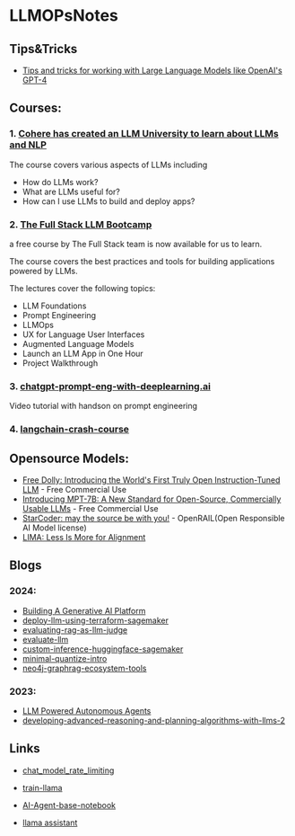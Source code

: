 # LLMOPsNotes

## Tips&Tricks
- [Tips and tricks for working with Large Language Models like OpenAI's GPT-4](https://github.com/brexhq/prompt-engineering)

## Courses:
### 1. [Cohere has created an LLM University to learn about LLMs and NLP](https://lnkd.in/gc5uTgNM)

The course covers various aspects of LLMs including
- How do LLMs work?
- What are LLMs useful for?
- How can I use LLMs to build and deploy apps?

### 2. [The Full Stack LLM Bootcamp](https://lnkd.in/gg_vi4AR)

a free course by The Full Stack team is now available for us to learn.

The course covers the best practices and tools for building applications powered by LLMs.

The lectures cover the following topics:
- LLM Foundations
- Prompt Engineering
- LLMOps
- UX for Language User Interfaces
- Augmented Language Models
- Launch an LLM App in One Hour
- Project Walkthrough

### 3. [chatgpt-prompt-eng-with-deeplearning.ai](https://learn.deeplearning.ai/chatgpt-prompt-eng)
Video tutorial with handson on prompt engineering



### 4. [langchain-crash-course](https://github.com/bhancockio/langchain-crash-course)


## Opensource Models:

* [Free Dolly: Introducing the World's First Truly Open Instruction-Tuned LLM](https://www.databricks.com/blog/2023/04/12/dolly-first-open-commercially-viable-instruction-tuned-llm) - Free Commercial Use
* [Introducing MPT-7B: A New Standard for Open-Source, Commercially Usable LLMs](https://www.mosaicml.com/blog/mpt-7b) - Free Commercial Use
* [StarCoder: may the source be with you!](https://arxiv.org/abs/2305.06161) - OpenRAIL(Open Responsible AI Model license)
* [LIMA: Less Is More for Alignment](https://arxiv.org/abs/2305.11206)


## Blogs

### 2024:

- [Building A Generative AI Platform](https://huyenchip.com/2024/07/25/genai-platform.html)
- [deploy-llm-using-terraform-sagemaker](https://www.philschmid.de/terraform-llm-sagemaker)
- [evaluating-rag-as-llm-judge](https://www.philschmid.de/llm-evaluation)
- [evaluate-llm](https://hamel.dev/blog/posts/evals/#eval-systems-unlock-superpowers-for-free)
- [custom-inference-huggingface-sagemaker](https://www.philschmid.de/custom-inference-huggingface-sagemaker)
- [minimal-quantize-intro](https://osanseviero.github.io/hackerllama/blog/posts/minimal-quantize-intro/)
- [neo4j-graphrag-ecosystem-tools](https://neo4j.com/developer-blog/graphrag-ecosystem-tools/)


### 2023:
* [LLM Powered Autonomous Agents](https://lilianweng.github.io/posts/2023-06-23-agent/)
* [developing-advanced-reasoning-and-planning-algorithms-with-llms-2](https://www.normalcomputing.com/blog-posts/developing-advanced-reasoning-and-planning-algorithms-with-llms-2)

## Links
- [chat_model_rate_limiting](https://python.langchain.com/v0.2/docs/how_to/chat_model_rate_limiting/)

- [train-llama](https://huggingface.co/blog/nroggendorff/train-with-llama-architecture)
- [AI-Agent-base-notebook](https://github.com/SudalaiRajkumar/Talks_Webinars/tree/master/Codes/DHS_2024)
- [llama assistant](https://github.com/Vaibhavs10/llama-assistant)